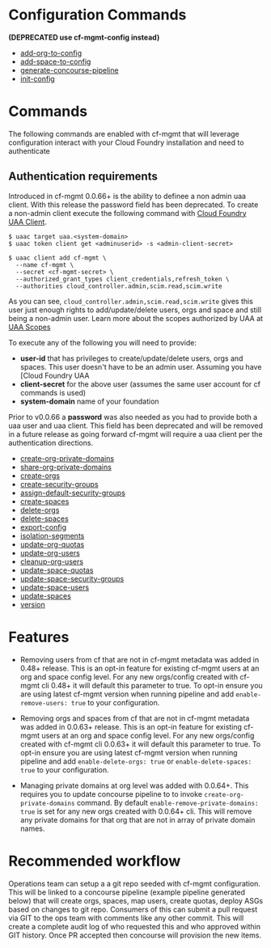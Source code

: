 # Configuration Commands
**(DEPRECATED use cf-mgmt-config instead)**
* [add-org-to-config](add-org-to-config/README.md)
* [add-space-to-config](add-space-to-config/README.md)
* [generate-concourse-pipeline](generate-concourse-pipeline/README.md)
* [init-config](init-config/README.md)


# Commands

The following commands are enabled with cf-mgmt that will leverage configuration interact with your Cloud Foundry installation and need to authenticate

## Authentication requirements

Introduced in cf-mgmt 0.0.66+ is the ability to definee a non admin uaa client.  With this release the password field has been deprecated. To create a non-admin client execute the following command with [Cloud Foundry UAA Client](https://docs.pivotal.io/pivotalcf/1-11/adminguide/uaa-user-management.html).  

```
$ uaac target uaa.<system-domain>
$ uaac token client get <adminuserid> -s <admin-client-secret>

$ uaac client add cf-mgmt \
  --name cf-mgmt \
  --secret <cf-mgmt-secret> \
  --authorized_grant_types client_credentials,refresh_token \
  --authorities cloud_controller.admin,scim.read,scim.write
```

As you can see, `cloud_controller.admin,scim.read,scim.write` gives this user just enough rights to add/update/delete users, orgs and space and still being a non-admin user. Learn more about the scopes authorized by UAA at [UAA Scopes](https://github.com/cloudfoundry/uaa/blob/master/docs/UAA-APIs.rst#scopes-authorized-by-the-uaa)


To execute any of the following you will need to provide:
- **user-id** that has privileges to create/update/delete users, orgs and spaces. This user doesn't have to be an admin user. Assuming you have [Cloud Foundry UAA
- **client-secret** for the above user (assumes the same user account for cf commands is used)
- **system-domain** name of your foundation

Prior to v0.0.66 a **password** was also needed as you had to provide both a uaa user and uaa client.  This field has been deprecated and will be removed in a future release as going forward cf-mgmt will require a uaa client per the authentication directions.

* [create-org-private-domains](create-org-private-domains/README.md)
* [share-org-private-domains](share-org-private-domains/README.md)
* [create-orgs](create-orgs/README.md)
* [create-security-groups](create-security-groups/README.md)
* [assign-default-security-groups](assign-default-security-groups/README.md)
* [create-spaces](create-spaces/README.md)
* [delete-orgs](delete-orgs/README.md)
* [delete-spaces](delete-spaces/README.md)
* [export-config](export-config/README.md)
* [isolation-segments](isolation-segments/README.md)
* [update-org-quotas](update-org-quotas/README.md)
* [update-org-users](update-org-users/README.md)
* [cleanup-org-users](cleanup-org-users/README.md)
* [update-space-quotas](update-space-quotas/README.md)
* [update-space-security-groups](update-space-security-groups/README.md)
* [update-space-users](update-space-users/README.md)
* [update-spaces](update-spaces/README.md)
* [version](version/README.md)

# Features
- Removing users from cf that are not in cf-mgmt metadata was added in 0.48+ release.  This is an opt-in feature for existing cf-mgmt users at an org and space config level.  For any new orgs/config created with cf-mgmt cli 0.48+ it will default this parameter to true.  To opt-in ensure you are using latest cf-mgmt version when running pipeline and add `enable-remove-users: true` to your configuration.

- Removing orgs and spaces from cf that are not in cf-mgmt metadata was added in 0.0.63+ release.  This is an opt-in feature for existing cf-mgmt users at an org and space config level.  For any new orgs/config created with cf-mgmt cli 0.0.63+ it will default this parameter to true.  To opt-in ensure you are using latest cf-mgmt version when running pipeline and add `enable-delete-orgs: true` or `enable-delete-spaces: true` to your configuration.

- Managing private domains at org level was added with 0.0.64+.  This requires you to update concourse pipeline to to invoke `create-org-private-domains` command.  By default `enable-remove-private-domains: true` is set for any new orgs created with 0.0.64+ cli.  This will remove any private domains for that org that are not in array of private domain names.

# Recommended workflow

Operations team can setup a a git repo seeded with cf-mgmt configuration.  This will be linked to a concourse pipeline (example pipeline generated below) that will create orgs, spaces, map users, create quotas, deploy ASGs based on changes to git repo.  Consumers of this can submit a pull request via GIT to the ops team with comments like any other commit.  This will create a complete audit log of who requested this and who approved within GIT history.  Once PR accepted then concourse will provision the new items.
